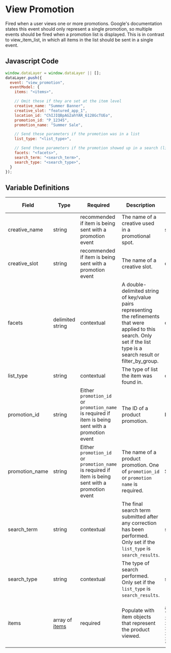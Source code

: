 # View Promotion

Fired when a user views one or more promotions. Google's documentation states this event should only represent a single promotion, so multiple events should be fired when a promotion list is displayed. This is in contrast to view_item_list, in which all items in the list should be sent in a single event.

## Javascript Code

```js
window.dataLayer = window.dataLayer || [];
dataLayer.push({
  event: "view_promotion",
  eventModel: {
    items: "<items>",

    // Omit these if they are set at the item level
    creative_name: "Summer Banner",
    creative_slot: "featured_app_1",
    location_id: "ChIJIQBpAG2ahYAR_6128GcTUEo",
    promotion_id: "P_12345",
    promotion_name: "Summer Sale",

    // Send these parameters if the promotion was in a list
    list_type: "<list_type>",

    // Send these parameters if the promotion showed up in a search (list_type="search_results")
    facets: "<facets>",
    search_term: "<search_term>",
    search_type: "<search_type>",
  }
});
```

## Variable Definitions

|Field|Type|Required|Description|Example|Pattern|Min Length|Max Length|Minimum|Maximum|Multiple Of|
| --- | --- | --- | --- | --- | --- | --- | --- | --- | --- | --- |
|creative_name|string|recommended if item is being sent with a promotion event|The name of a creative used in a promotional spot.|summer_banner2|
|creative_slot|string|recommended if item is being sent with a promotion event|The name of a creative slot.|carousel1|
|facets|delimited string|contextual|A double-delimited string of key/value pairs representing the refinements that were applied to this search. Only set if the list type is a search result or filter_by_group.|category:skin_health~skin_concern:acne~featured_as:best_seller|
|list_type|string|contextual|The type of list the item was found in.|cards, carousel, popular_products, search_results|
|promotion_id|string|Either `promotion_id` or `promotion_name` is required if item is being sent with a promotion event|The ID of a product promotion.|P_12345|
|promotion_name|string|Either `promotion_id` or `promotion_name` is required if item is being sent with a promotion event|The name of a product promotion. One of `promotion_id` or `promotion name` is required.|Summer 15OFF|
|search_term|string|contextual|The final search term submitted after any correction has been performed. Only set if the `list_type` is `search_results`.|sunscreen|
|search_type|string|contextual|The type of search performed. Only set if the `list_type` is `search_results`.|site, filter_by_group|
|items|array of [items](/schemas/item.md)|required|Populate with item objects that represent the product viewed.|`[{item_id: "SKU_12345", item_name: "Stan and Friends Tee", affiliation: "Google Merchandise Store", coupon: "SUMMER_FUN", currency: "USD", discount: 2.22, index: 0, item_brand: "Google", item_category: "Apparel", item_category2: "Adult", item_category3: "Shirts", item_category4: "Crew", item_category5: "Short sleeve", item_list_id: "carousel", item_list_name: "Carousel", item_variant: "green", location_id: "ChIJIQBpAG2ahYAR_6128GcTUEo", price: 9.99, quantity: 1}]`
